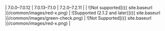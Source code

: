 | 7.0.0&ndash;7.0.12 | 7.0.13&ndash;7.1.0 | 7.2.0&ndash;7.2.11 |
| ![Not supported]({{ site.baseurl }}/common/images/red-x.png) | ![Supported (2.1.2 and later)]({{ site.baseurl }}/common/images/green-check.png) | ![Not Supported]({{ site.baseurl }}/common/images/red-x.png) |
